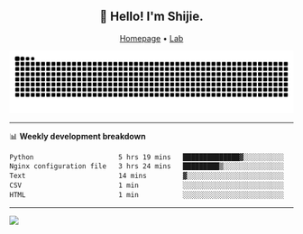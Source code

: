 <h2 align="center">👋 Hello! I'm Shijie.</h2>
<p align="center">
  <a href="https://xu-shi-jie.github.io"> Homepage</a> •
  <a href="https://onodalab.ees.hokudai.ac.jp"> Lab </a>
</p>

![Snake animation](https://github.com/xu-shi-jie/xu-shi-jie/blob/output/github-snake.svg)


-------

📊 **Weekly development breakdown**
<!--START_SECTION:waka-->

```txt
Python                     5 hrs 19 mins   ██████████████▓░░░░░░░░░░   58.86 %
Nginx configuration file   3 hrs 24 mins   █████████▒░░░░░░░░░░░░░░░   37.75 %
Text                       14 mins         ▓░░░░░░░░░░░░░░░░░░░░░░░░   02.62 %
CSV                        1 min           ░░░░░░░░░░░░░░░░░░░░░░░░░   00.35 %
HTML                       1 min           ░░░░░░░░░░░░░░░░░░░░░░░░░   00.28 %
```

<!--END_SECTION:waka-->

-------
![](https://komarev.com/ghpvc/?username=xu-shi-jie&style=flat-square&color=blue) 
